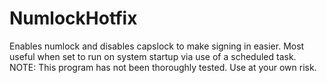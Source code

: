 # NumlockHotfix
Enables numlock and disables capslock to make signing in easier. Most useful when set to run on system startup via use of a scheduled task. NOTE: This program has not been thoroughly tested. Use at your own risk.
